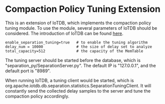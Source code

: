 <!--

    Licensed to the Apache Software Foundation (ASF) under one
    or more contributor license agreements.  See the NOTICE file
    distributed with this work for additional information
    regarding copyright ownership.  The ASF licenses this file
    to you under the Apache License, Version 2.0 (the
    "License"); you may not use this file except in compliance
    with the License.  You may obtain a copy of the License at

        http://www.apache.org/licenses/LICENSE-2.0

    Unless required by applicable law or agreed to in writing,
    software distributed under the License is distributed on an
    "AS IS" BASIS, WITHOUT WARRANTIES OR CONDITIONS OF ANY
    KIND, either express or implied.  See the License for the
    specific language governing permissions and limitations
    under the License.

-->



# Compaction Policy Tuning Extension
This is an extension of IoTDB, which implements the compaction policy tuning module. To use the module, several parameters of IoTDB should be considered. The introduction of IoTDB can be found [here](https://github.com/apache/iotdb.git).

```aidl
enable_separation_tuning=true   # to enable the tuning algorithm
delay_num = 10000               # the size of delay set to analyze
total_capacity=512              # the capacity of the MemTable
```

The tuning server should be started before the database, which is  "separation_py/SeparationServer.py". The default IP is "127.0.0.1", and the default port is "8989".

When running IoTDB, a tuning client would be started, which is org.apache.iotdb.db.separation.statistics.SeparationTuningClient. It will constantly send the collected delay samples to the server and tune the compaction policy accordingly.